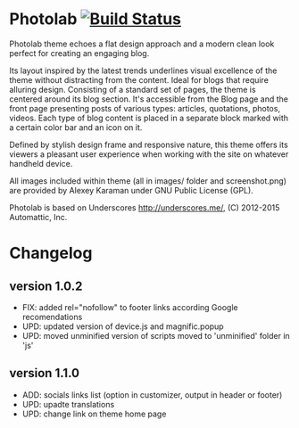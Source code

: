Photolab [![Build Status](https://travis-ci.org/gcofficial/basetheme.svg?branch=master)](https://travis-ci.org/gcofficial/basetheme)
===
Photolab theme echoes a flat design approach and a modern clean look perfect for creating an engaging blog.

Its layout inspired by the latest trends underlines visual excellence of the theme without distracting from the content. Ideal for blogs that require alluring design. Consisting of a standard set of pages, the theme is centered around its blog section. It's accessible from the Blog page and the front page presenting posts of various types: articles, quotations, photos, videos. Each type of blog content is placed in a separate block marked with a certain color bar and an icon on it.

Defined by stylish design frame and responsive nature, this theme offers its viewers a pleasant user experience when working with the site on whatever handheld device.

All images included within theme (all in images/ folder and screenshot.png) are provided by Alexey Karaman under GNU Public License (GPL).

Photolab is based on Underscores http://underscores.me/, (C) 2012-2015 Automattic, Inc.

Changelog
===

version 1.0.2
-------------
- FIX: added rel="nofollow" to footer links according Google recomendations
- UPD: updated version of device.js and magnific.popup
- UPD: moved unminified version of scripts moved to 'unminified' folder in 'js'

version 1.1.0
-------------
- ADD: socials links list (option in customizer, output in header or footer)
- UPD: upadte translations
- UPD: change link on theme home page